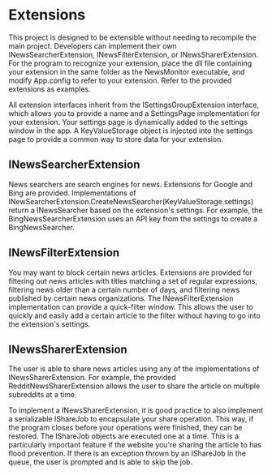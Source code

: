# Extensions
This project is designed to be extensible without needing to recompile the main project. Developers can implement their own INewsSearcherExtension, INewsFilterExtension, or INewsSharerExtension. For the program to recognize your extension, place the dll file containing your extension in the same folder as the NewsMonitor executable, and modify App.config to refer to your extension. Refer to the provided extensions as examples.

All extension interfaces inherit from the ISettingsGroupExtension interface, which allows you to provide a name and a SettingsPage implementation for your extension. Your settings page is dynamically added to the settings window in the app. A KeyValueStorage object is injected into the settings page to provide a common way to store data for your extension. 

## INewsSearcherExtension

News searchers are search engines for news. Extensions for Google and Bing are provided. Implementations of INewSearcherExtension.CreateNewsSearcher(KeyValueStorage settings) return a INewsSearcher based on the extension's settings. For example, the BingNewsSearcherExtension uses an API key from the settings to create a BingNewsSearcher. 

## INewsFilterExtension

You may want to block certain news articles. Extensions are provided for filtering out news articles with titles matching a set of regular expressions, filtering news older than a certain number of days, and filtering news published by certain news organizations. The INewsFilterExtension implementation can provide a quick-filter window. This allows the user to quickly and easily add a certain article to the filter without having to go into the extension's settings. 


## INewsSharerExtension

The user is able to share news articles using any of the implementations of INewsSharerExtension. For example, the provided RedditNewsSharerExtension allows the user to share the article on multiple subreddits at a time. 

To implement a INewsSharerExtension, it is good practice to also implement a serializable IShareJob to encapsulate your share operation. This way, if the program closes before your operations were finished, they can be restored. The IShareJob objects are executed one at a time. This is a particularly important feature if the website you're sharing the article to has flood prevention. If there is an exception thrown by an IShareJob in the queue, the user is prompted and is able to skip the job. 
